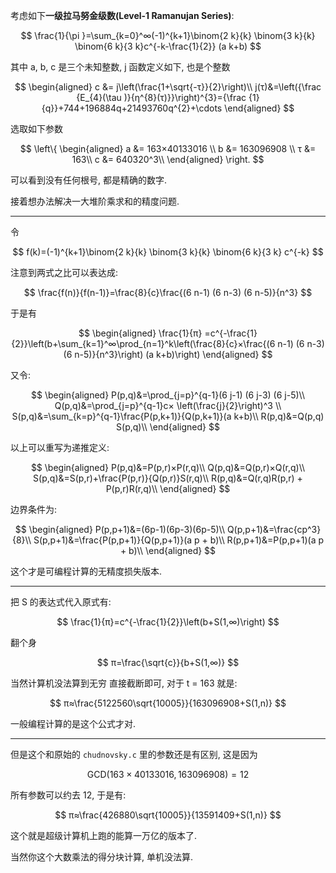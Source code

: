 考虑如下**一级拉马努金级数(Level-1 Ramanujan Series)**:

$$
\frac{1}{\pi }=\sum_{k=0}^∞(-1)^{k+1}\binom{2 k}{k} \binom{3 k}{k} \binom{6 k}{3 k}c^{-k-\frac{1}{2}} (a k+b)
$$

其中 a, b, c 是三个未知整数, j 函数定义如下, 也是个整数


$$
\begin{aligned}
c &= j\left(\frac{1+\sqrt{-τ}}{2}\right)\\
j(τ)&=\left({\frac {E_{4}(\tau )}{η^{8}(τ)}}\right)^{3}={\frac {1}{q}}+744+196884q+21493760q^{2}+\cdots 
\end{aligned}
$$

选取如下参数

$$
\left\{
\begin{aligned}
a &= 163×40133016 \\
b &= 163096908 \\
τ &= 163\\
c &= 640320^3\\ 
\end{aligned}
\right.
$$

可以看到没有任何根号, 都是精确的数字.

接着想办法解决一大堆阶乘求和的精度问题.

---

令

$$
f(k)=(-1)^{k+1}\binom{2 k}{k} \binom{3 k}{k} \binom{6 k}{3 k} c^{-k}
$$

注意到两式之比可以表达成:

$$
\frac{f(n)}{f(n-1)}=\frac{8}{c}\frac{(6 n-1) (6 n-3) (6 n-5)}{n^3}
$$

于是有

$$
\begin{aligned}
\frac{1}{π}
=c^{-\frac{1}{2}}\left(b+\sum_{k=1}^∞\prod_{n=1}^k\left(\frac{8}{c}×\frac{(6 n-1) (6 n-3) (6 n-5)}{n^3}\right) (a k+b)\right)
\end{aligned}
$$

又令:

$$
\begin{aligned}
P(p,q)&=\prod_{j=p}^{q-1}(6 j-1) (6 j-3) (6 j-5)\\
Q(p,q)&=\prod_{j=p}^{q-1}c× \left(\frac{j}{2}\right)^3 \\
S(p,q)&=\sum_{k=p}^{q-1}\frac{P(p,k+1)}{Q(p,k+1)}(a k+b)\\
R(p,q)&=Q(p,q) S(p,q)\\
\end{aligned}
$$


以上可以重写为递推定义:

$$
\begin{aligned}
P(p,q)&=P(p,r)×P(r,q)\\
Q(p,q)&=Q(p,r)×Q(r,q)\\
S(p,q)&=S(p,r)+\frac{P(p,r)}{Q(p,r)}S(r,q)\\
R(p,q)&=Q(r,q)R(p,r) + P(p,r)R(r,q)\\
\end{aligned}
$$

边界条件为:

$$
\begin{aligned}
P(p,p+1)&=(6p-1)(6p-3)(6p-5)\\
Q(p,p+1)&=\frac{cp^3}{8}\\
S(p,p+1)&=\frac{P(p,p+1)}{Q(p,p+1)}(a p + b)\\
R(p,p+1)&=P(p,p+1)(a p + b)\\
\end{aligned}
$$

这个才是可编程计算的无精度损失版本.

---

把 S 的表达式代入原式有:

$$
\frac{1}{π}=c^{-\frac{1}{2}}\left(b+S(1,∞)\right)
$$

翻个身

$$
π=\frac{\sqrt{c}}{b+S(1,∞)}
$$

当然计算机没法算到无穷 直接截断即可, 对于 t = 163 就是:

$$
π≈\frac{5122560\sqrt{10005}}{163096908+S(1,n)}
$$

一般编程计算的是这个公式才对.

---

但是这个和原始的 `chudnovsky.c` 里的参数还是有区别, 这是因为


$$
\mathrm{GCD}(163 × 40133016, 163096908) = 12
$$

所有参数可以约去 12, 于是有:

$$
π≈\frac{426880\sqrt{10005}}{13591409+S(1,n)}
$$

这个就是超级计算机上跑的能算一万亿的版本了.

当然你这个大数乘法的得分块计算, 单机没法算.

